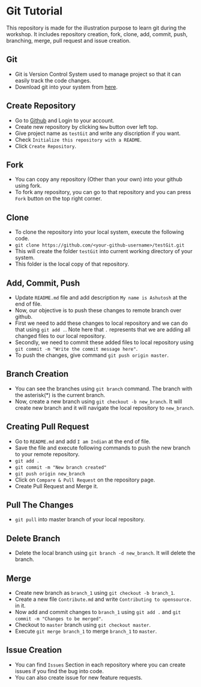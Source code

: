 # Git Tutorial
This repository is made for the illustration purpose to learn git during the workshop. It includes repository creation, fork, clone, add, commit, push, branching, merge, pull request and issue creation.

## Git
- Git is Version Control System used to manage project so that it can easily track the code changes.
- Download git into your system from [here](https://git-scm.com/downloads).

## Create Repository
- Go to [Github](https://github.com/) and Login to your account.
- Create new repository by clicking `New` button over left top.
- Give project name as `testGit` and write any discription if you want.
- Check `Initialize this repository with a README`.
- Click `Create Repository`.

## Fork
- You can copy any repository (Other than your own) into your github using fork.
- To fork any repository, you can go to that repository and you can press `Fork` button on the top right corner.

## Clone
- To clone the repository into your local system, execute the following code.
- `git clone https://github.com/<your-github-username>/testGit.git`
- This will create the folder `testGit` into current working directory of your system.
- This folder is the local copy of that repository.

## Add, Commit, Push
- Update `README.md` file and add description `My name is Ashutosh` at the end of file.
- Now, our objective is to push these changes to remote branch over github.
- First we need to add these changes to local repository and we can do that using `git add .`. Note here that `.` represents that we are adding all changed files to our local repository.
- Secondly, we need to commit these added files to local repository using `git commit -m "Write the commit message here"`.
- To push the changes, give command `git push origin master`.

## Branch Creation
- You can see the branches using `git branch` command. The branch with the asterisk(*) is the current branch.
- Now, create a new branch using `git checkout -b new_branch`. It will create new branch and it will navigate the local repository to `new_branch`.

## Creating Pull Request
- Go to `README.md` and add `I am Indian` at the end of file.
- Save the file and execute following commands to push the new branch to your remote repository.
- `git add .`
- `git commit -m "New branch created"`
- `git push origin new_branch`
- Click on `Compare & Pull Request` on the repository page.
- Create Pull Request and Merge it.

## Pull The Changes
- `git pull` into master branch of your local repository.

## Delete Branch
- Delete the local branch using `git branch -d new_branch`. It will delete the branch.

## Merge
- Create new branch as `branch_1` using `git checkout -b branch_1`.
- Create a new file `Contribute.md` and write `Contributing to opensource.` in it.
- Now add and commit changes to `branch_1` using `git add .` and `git commit -m "Changes to be merged"`.
- Checkout to `master` branch using `git checkout master`.
- Execute `git merge branch_1` to merge `branch_1` to `master`.

## Issue Creation
- You can find `Issues` Section in each repository where you can create issues if you find the bug into code.
- You can also create issue for new feature requests.
